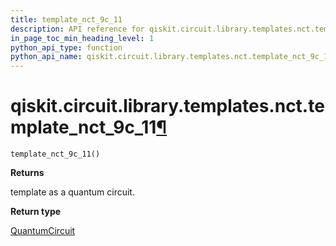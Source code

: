 ```yaml
---
title: template_nct_9c_11
description: API reference for qiskit.circuit.library.templates.nct.template_nct_9c_11
in_page_toc_min_heading_level: 1
python_api_type: function
python_api_name: qiskit.circuit.library.templates.nct.template_nct_9c_11
---
```


# qiskit.circuit.library.templates.nct.template\_nct\_9c\_11[¶](#qiskit-circuit-library-templates-nct-template-nct-9c-11 "Permalink to this headline")

<span id="qiskit.circuit.library.templates.nct.template_nct_9c_11" />

`template_nct_9c_11()`

**Returns**

template as a quantum circuit.

**Return type**

[QuantumCircuit](qiskit.circuit.QuantumCircuit "qiskit.circuit.QuantumCircuit")

